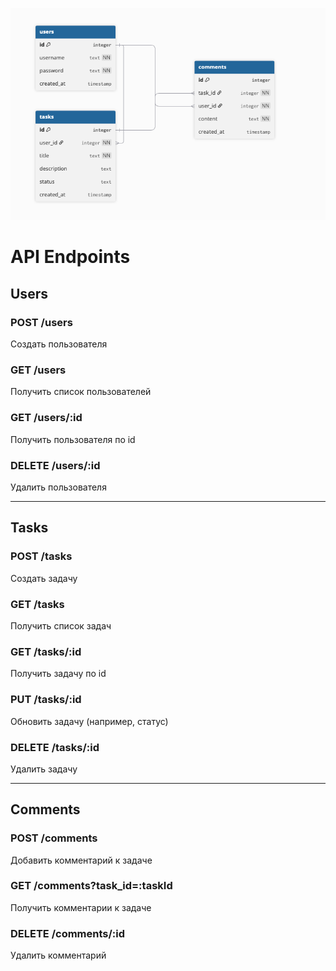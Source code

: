 ![База данных](docs/schema.png)

# API Endpoints

## Users
### POST /users  
Создать пользователя  

### GET /users  
Получить список пользователей  

### GET /users/:id  
Получить пользователя по id  

### DELETE /users/:id  
Удалить пользователя  

---

## Tasks
### POST /tasks  
Создать задачу  

### GET /tasks  
Получить список задач  

### GET /tasks/:id  
Получить задачу по id  

### PUT /tasks/:id  
Обновить задачу (например, статус)  

### DELETE /tasks/:id  
Удалить задачу  

---

## Comments
### POST /comments  
Добавить комментарий к задаче  

### GET /comments?task_id=:taskId  
Получить комментарии к задаче  

### DELETE /comments/:id  
Удалить комментарий  
